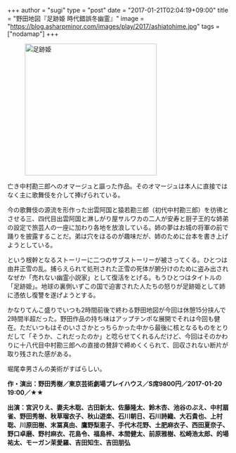 +++
author = "sugi"
type = "post"
date = "2017-01-21T02:04:19+09:00"
title = "野田地図『足跡姫 時代錯誤冬幽霊』"
image = "https://blog.asharpminor.com/images/play/2017/ashiatohime.jpg"
tags = ["nodamap"]
+++
<figure class="alignleft"><img src="/images/play/2017/ashiatohime.jpg" alt="足跡姫" style="width: 300px !important;"></figure>

亡き中村勘三郎へのオマージュと謳った作品。そのオマージュは本人に直接ではなく主に歌舞伎を介して捧げられている。

今の歌舞伎の源流を形作った出雲阿国と猿若勘三郎（初代中村勘三郎）を彷彿とさせる三、四代目出雲阿国と淋しがり屋サルワカの二人が安寿と厨子王的な姉弟の設定で旅芸人の一座に加わり各地を放浪している。姉の夢はお城の将軍の前で踊りを披露することだ。弟は穴をほるのが趣味だが、姉のために台本を書き上げようとしている。

という根幹となるストーリーに二つのサブストーリーが被さってくる。ひとつは由井正雪の乱。捕らえられて処刑された正雪の死体が腑分けのために盗み出されなぜか「売れない幽霊小説家」として復活をとげる。もうひとつはタイトルの「足跡姫」。地球の裏側いずこの国で迫害された人たちの怒りが足跡姫として姉に憑依し復讐を遂げようとする。

かなりてんこ盛りでいつも2時間前後で終わる野田地図が今回は休憩15分挟んで2時間半超だった。野田作品の持ち味はアップテンポな展開でそれは今回も健在。ただいつもはそのいささかとっちらかった中から最後に核となるものをとりだして「そうか、これだったのか」と唸らせてくれるんだけど、今回はそのかわりに十八代目中村勘三郎への直接の賛辞で締めくくられて、回収されない断片が取り残された感がある。

堀尾幸男さんの美術がすばらしい。

**作・演出：野田秀樹／東京芸術劇場プレイハウス／S席9800円／2017-01-20 19:00／★★**

**出演：宮沢りえ、妻夫木聡、古田新太、佐藤隆太、鈴木杏、池谷のぶえ、中村扇雀、野田秀樹、秋草瑠衣子、秋山遊楽、石川朝日、石川詩織、大石貴也、上村聡、川原田樹、末冨真由、鷹野梨恵子、手代木花野、土肥麻衣子、西田夏奈子、野口卓磨、野村麻衣、花島令、福島梓、本間健太、前原雅樹、松崎浩太郎、的場祐太、モーガン茉愛羅、吉田知生、吉田朋弘**
